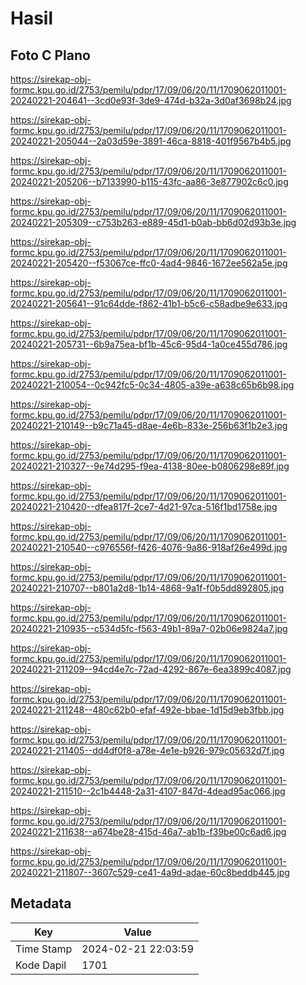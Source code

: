 # Hasil

## Foto C Plano

https://sirekap-obj-formc.kpu.go.id/2753/pemilu/pdpr/17/09/06/20/11/1709062011001-20240221-204641--3cd0e93f-3de9-474d-b32a-3d0af3698b24.jpg

https://sirekap-obj-formc.kpu.go.id/2753/pemilu/pdpr/17/09/06/20/11/1709062011001-20240221-205044--2a03d59e-3891-46ca-8818-401f9567b4b5.jpg

https://sirekap-obj-formc.kpu.go.id/2753/pemilu/pdpr/17/09/06/20/11/1709062011001-20240221-205206--b7133990-b115-43fc-aa86-3e877902c6c0.jpg

https://sirekap-obj-formc.kpu.go.id/2753/pemilu/pdpr/17/09/06/20/11/1709062011001-20240221-205309--c753b263-e889-45d1-b0ab-bb6d02d93b3e.jpg

https://sirekap-obj-formc.kpu.go.id/2753/pemilu/pdpr/17/09/06/20/11/1709062011001-20240221-205420--f53067ce-ffc0-4ad4-9846-1672ee562a5e.jpg

https://sirekap-obj-formc.kpu.go.id/2753/pemilu/pdpr/17/09/06/20/11/1709062011001-20240221-205641--91c64dde-f862-41b1-b5c6-c58adbe9e633.jpg

https://sirekap-obj-formc.kpu.go.id/2753/pemilu/pdpr/17/09/06/20/11/1709062011001-20240221-205731--6b9a75ea-bf1b-45c6-95d4-1a0ce455d786.jpg

https://sirekap-obj-formc.kpu.go.id/2753/pemilu/pdpr/17/09/06/20/11/1709062011001-20240221-210054--0c942fc5-0c34-4805-a39e-a638c65b6b98.jpg

https://sirekap-obj-formc.kpu.go.id/2753/pemilu/pdpr/17/09/06/20/11/1709062011001-20240221-210149--b9c71a45-d8ae-4e6b-833e-256b63f1b2e3.jpg

https://sirekap-obj-formc.kpu.go.id/2753/pemilu/pdpr/17/09/06/20/11/1709062011001-20240221-210327--9e74d295-f9ea-4138-80ee-b0806298e89f.jpg

https://sirekap-obj-formc.kpu.go.id/2753/pemilu/pdpr/17/09/06/20/11/1709062011001-20240221-210420--dfea817f-2ce7-4d21-97ca-516f1bd1758e.jpg

https://sirekap-obj-formc.kpu.go.id/2753/pemilu/pdpr/17/09/06/20/11/1709062011001-20240221-210540--c976556f-f426-4076-9a86-918af26e499d.jpg

https://sirekap-obj-formc.kpu.go.id/2753/pemilu/pdpr/17/09/06/20/11/1709062011001-20240221-210707--b801a2d8-1b14-4868-9a1f-f0b5dd892805.jpg

https://sirekap-obj-formc.kpu.go.id/2753/pemilu/pdpr/17/09/06/20/11/1709062011001-20240221-210935--c534d5fc-f563-49b1-89a7-02b06e9824a7.jpg

https://sirekap-obj-formc.kpu.go.id/2753/pemilu/pdpr/17/09/06/20/11/1709062011001-20240221-211209--94cd4e7c-72ad-4292-867e-6ea3899c4087.jpg

https://sirekap-obj-formc.kpu.go.id/2753/pemilu/pdpr/17/09/06/20/11/1709062011001-20240221-211248--480c62b0-efaf-492e-bbae-1d15d9eb3fbb.jpg

https://sirekap-obj-formc.kpu.go.id/2753/pemilu/pdpr/17/09/06/20/11/1709062011001-20240221-211405--dd4df0f8-a78e-4e1e-b926-979c05632d7f.jpg

https://sirekap-obj-formc.kpu.go.id/2753/pemilu/pdpr/17/09/06/20/11/1709062011001-20240221-211510--2c1b4448-2a31-4107-847d-4dead95ac066.jpg

https://sirekap-obj-formc.kpu.go.id/2753/pemilu/pdpr/17/09/06/20/11/1709062011001-20240221-211638--a674be28-415d-46a7-ab1b-f39be00c6ad6.jpg

https://sirekap-obj-formc.kpu.go.id/2753/pemilu/pdpr/17/09/06/20/11/1709062011001-20240221-211807--3607c529-ce41-4a9d-adae-60c8beddb445.jpg


## Metadata

| Key        | Value               |
| ---------- | ------------------- |
| Time Stamp | 2024-02-21 22:03:59 |
| Kode Dapil | 1701                |



